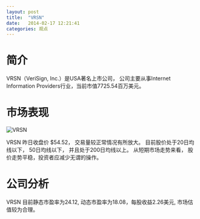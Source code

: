 ```yaml
---
layout: post
title:  "VRSN"
date:   2014-02-17 12:21:41
categories: 观点
---
```


# 简介
VRSN（VeriSign, Inc.）是USA著名上市公司，
公司主要从事Internet Information Providers行业，当前市值7725.54百万美元。

# 市场表现

![VRSN](http://finviz.com/chart.ashx?t=VRSN&ty=c&ta=1&p=d&s=l)

VRSN 昨日收盘价 $54.52，
交易量较正常情况有所放大。
目前股价处于20日均线以下，
50日均线以下，
并且处于200日均线以上。
从短期市场走势来看，
股价走势平稳，投资者应减少无谓的操作。

# 公司分析
VRSN 目前静态市盈率为24.12, 动态市盈率为18.08，每股收益2.26美元,
市场估值较为合理。
